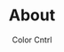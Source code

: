 ---
layout: 04-about/what-we-do
permalink: "/about/what-we-do/"

title: About
description: Color Cntrl desc here
author: Color Cntrl
tags:
- color-cntrl
---